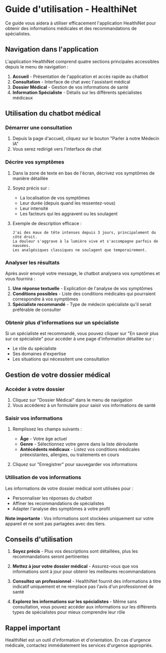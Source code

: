 # Guide d'utilisation - HealthiNet

Ce guide vous aidera à utiliser efficacement l'application HealthiNet pour obtenir des informations médicales et des recommandations de spécialistes.

## Navigation dans l'application

L'application HealthiNet comprend quatre sections principales accessibles depuis le menu de navigation :

1. **Accueil** - Présentation de l'application et accès rapide au chatbot
2. **Consultation** - Interface de chat avec l'assistant médical
3. **Dossier Médical** - Gestion de vos informations de santé
4. **Information Spécialiste** - Détails sur les différents spécialistes médicaux

## Utilisation du chatbot médical

### Démarrer une consultation

1. Depuis la page d'accueil, cliquez sur le bouton "Parler à notre Médecin IA"
2. Vous serez redirigé vers l'interface de chat

### Décrire vos symptômes

1. Dans la zone de texte en bas de l'écran, décrivez vos symptômes de manière détaillée
2. Soyez précis sur :
   - La localisation de vos symptômes
   - Leur durée (depuis quand les ressentez-vous)
   - Leur intensité
   - Les facteurs qui les aggravent ou les soulagent

3. Exemple de description efficace :
   ```
   J'ai des maux de tête intenses depuis 3 jours, principalement du côté droit. 
   La douleur s'aggrave à la lumière vive et s'accompagne parfois de nausées. 
   Les analgésiques classiques ne soulagent que temporairement.
   ```

### Analyser les résultats

Après avoir envoyé votre message, le chatbot analysera vos symptômes et vous fournira :

1. **Une réponse textuelle** - Explication de l'analyse de vos symptômes
2. **Conditions possibles** - Liste des conditions médicales qui pourraient correspondre à vos symptômes
3. **Spécialiste recommandé** - Type de médecin spécialiste qu'il serait préférable de consulter

### Obtenir plus d'informations sur un spécialiste

Si un spécialiste est recommandé, vous pouvez cliquer sur "En savoir plus sur ce spécialiste" pour accéder à une page d'information détaillée sur :
- Le rôle du spécialiste
- Ses domaines d'expertise
- Les situations qui nécessitent une consultation

## Gestion de votre dossier médical

### Accéder à votre dossier

1. Cliquez sur "Dossier Médical" dans le menu de navigation
2. Vous accéderez à un formulaire pour saisir vos informations de santé

### Saisir vos informations

1. Remplissez les champs suivants :
   - **Âge** - Votre âge actuel
   - **Genre** - Sélectionnez votre genre dans la liste déroulante
   - **Antécédents médicaux** - Listez vos conditions médicales préexistantes, allergies, ou traitements en cours

2. Cliquez sur "Enregistrer" pour sauvegarder vos informations

### Utilisation de vos informations

Les informations de votre dossier médical sont utilisées pour :
- Personnaliser les réponses du chatbot
- Affiner les recommandations de spécialistes
- Adapter l'analyse des symptômes à votre profil

**Note importante** : Vos informations sont stockées uniquement sur votre appareil et ne sont pas partagées avec des tiers.

## Conseils d'utilisation

1. **Soyez précis** - Plus vos descriptions sont détaillées, plus les recommandations seront pertinentes

2. **Mettez à jour votre dossier médical** - Assurez-vous que vos informations sont à jour pour obtenir les meilleures recommandations

3. **Consultez un professionnel** - HealthiNet fournit des informations à titre indicatif uniquement et ne remplace pas l'avis d'un professionnel de santé

4. **Explorez les informations sur les spécialistes** - Même sans consultation, vous pouvez accéder aux informations sur les différents types de spécialistes pour mieux comprendre leur rôle

## Rappel important

HealthiNet est un outil d'information et d'orientation. En cas d'urgence médicale, contactez immédiatement les services d'urgence appropriés.

